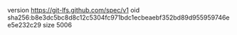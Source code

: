 version https://git-lfs.github.com/spec/v1
oid sha256:b8e3dc5bc8d8c12c5304fc971bdc1ecbeaebf352bd89d955959746ee5e232c29
size 5006
